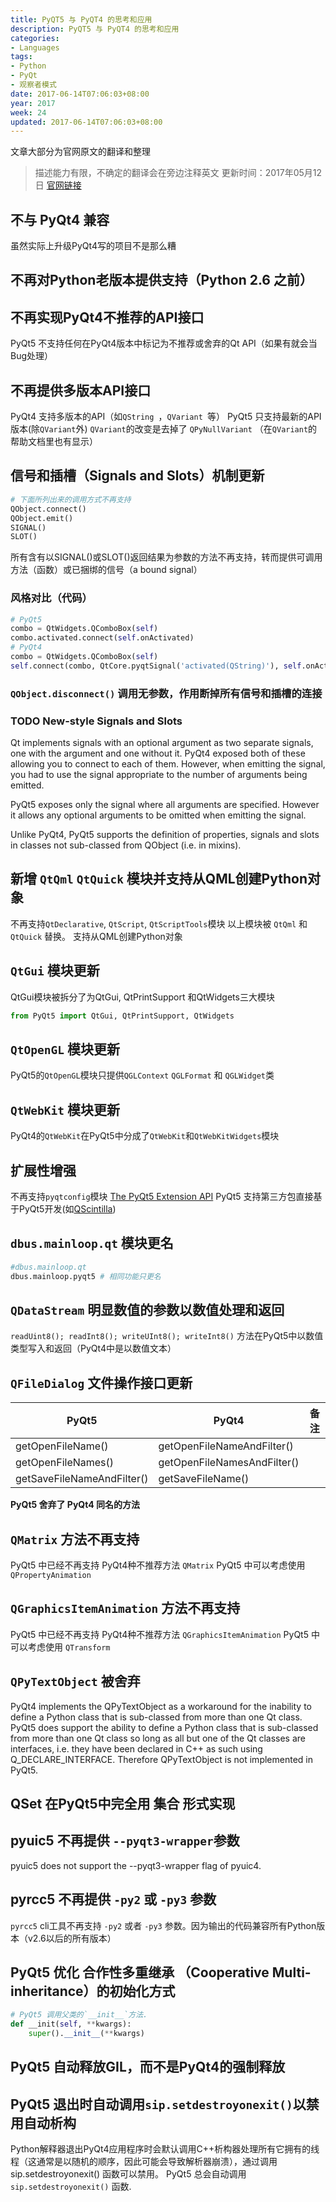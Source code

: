 ```yaml
---
title: PyQT5 与 PyQT4 的思考和应用
description: PyQT5 与 PyQT4 的思考和应用
categories:
- Languages
tags:
- Python
- PyQt
- 观察者模式
date: 2017-06-14T07:06:03+08:00
year: 2017
week: 24
updated: 2017-06-14T07:06:03+08:00
---
```


文章大部分为官网原文的翻译和整理

 <!-- more --> 

>描述能力有限，不确定的翻译会在旁边注释英文
>更新时间：2017年05月12日
>[官网链接](http://pyqt.sourceforge.net/Docs/PyQt5/pyqt4_differences.html)

## 不与 PyQt4 兼容
虽然实际上升级PyQt4写的项目不是那么糟

## 不再对Python老版本提供支持（Python 2.6 之前）

## 不再实现PyQt4不推荐的API接口 
PyQt5 不支持任何在PyQt4版本中标记为不推荐或舍弃的Qt API（如果有就会当Bug处理）

## 不再提供多版本API接口
PyQt4 支持多版本的API（如`QString `，`QVariant `等）
PyQt5 只支持最新的API版本(除`QVariant`外)
    `QVariant`的改变是去掉了 `QPyNullVariant` （在`QVariant`的帮助文档里也有显示）

## 信号和插槽（Signals and Slots）机制更新

```python
# 下面所列出来的调用方式不再支持
QObject.connect()
QObject.emit()
SIGNAL()
SLOT()
```
所有含有以SIGNAL()或SLOT()返回结果为参数的方法不再支持，转而提供可调用方法（函数）或已捆绑的信号（a bound signal）
### 风格对比（代码）
```python
# PyQt5
combo = QtWidgets.QComboBox(self)
combo.activated.connect(self.onActivated)
# PyQt4
combo = QtWidgets.QComboBox(self)
self.connect(combo, QtCore.pyqtSignal('activated(QString)'), self.onActivated)
```    
    
###  `QObject.disconnect()` 调用无参数，作用断掉所有信号和插槽的连接

### TODO New-style Signals and Slots
Qt implements signals with an optional argument as two separate signals, one with the argument and one without it. PyQt4 exposed both of these allowing you to connect to each of them. However, when emitting the signal, you had to use the signal appropriate to the number of arguments being emitted.

PyQt5 exposes only the signal where all arguments are specified. However it allows any optional arguments to be omitted when emitting the signal.

Unlike PyQt4, PyQt5 supports the definition of properties, signals and slots in classes not sub-classed from QObject (i.e. in mixins).

## 新增 `QtQml` `QtQuick` 模块并支持从QML创建Python对象
不再支持`QtDeclarative`, `QtScript`, `QtScriptTools`模块
以上模块被 `QtQml` 和 `QtQuick` 替换。
支持从QML创建Python对象

## `QtGui` 模块更新
QtGui模块被拆分了为QtGui, QtPrintSupport 和QtWidgets三大模块
```python
from PyQt5 import QtGui, QtPrintSupport, QtWidgets
```
## `QtOpenGL` 模块更新
PyQt5的`QtOpenGL`模块只提供`QGLContext` `QGLFormat` 和 `QGLWidget`类

## `QtWebKit` 模块更新
PyQt4的`QtWebKit`在PyQt5中分成了`QtWebKit`和`QtWebKitWidgets`模块

## 扩展性增强
不再支持`pyqtconfig`模块
[The PyQt5 Extension API](http://pyqt.sourceforge.net/Docs/PyQt5/extension_api.html#ref-build-system)
PyQt5 支持第三方包直接基于PyQt5开发(如[QScintilla](https://www.riverbankcomputing.com/software/qscintilla/intro))

## `dbus.mainloop.qt` 模块更名
```python
#dbus.mainloop.qt
dbus.mainloop.pyqt5 # 相同功能只更名
```

## `QDataStream` 明显数值的参数以数值处理和返回
`readUint8(); readInt8(); writeUInt8(); writeInt8()` 方法在PyQt5中以数值类型写入和返回（PyQt4中是以数值文本）

## `QFileDialog`  文件操作接口更新

| PyQt5 | PyQt4 | 备注 |
| --- | --- | --- |
| getOpenFileName() | getOpenFileNameAndFilter()  | |
| getOpenFileNames() | getOpenFileNamesAndFilter() | |
| getSaveFileNameAndFilter() | getSaveFileName() | |

**PyQt5 舍弃了 PyQt4 同名的方法**

## `QMatrix` 方法不再支持
PyQt5 中已经不再支持 PyQt4种不推荐方法 `QMatrix` 
PyQt5 中可以考虑使用 `QPropertyAnimation`

## `QGraphicsItemAnimation` 方法不再支持
PyQt5 中已经不再支持 PyQt4种不推荐方法 `QGraphicsItemAnimation` 
PyQt5 中可以考虑使用 `QTransform`

## `QPyTextObject` 被舍弃
PyQt4 implements the QPyTextObject as a workaround for the inability to define a Python class that is sub-classed from more than one Qt class. PyQt5 does support the ability to define a Python class that is sub-classed from more than one Qt class so long as all but one of the Qt classes are interfaces, i.e. they have been declared in C++ as such using Q_DECLARE_INTERFACE. Therefore QPyTextObject is not implemented in PyQt5.

## QSet 在PyQt5中完全用 集合 形式实现

## pyuic5 不再提供 `--pyqt3-wrapper`参数
pyuic5 does not support the --pyqt3-wrapper flag of pyuic4.

## pyrcc5 不再提供 `-py2` 或 `-py3` 参数
`pyrcc5` cli工具不再支持 `-py2` 或者 `-py3` 参数。因为输出的代码兼容所有Python版本（v2.6以后的所有版本）

## PyQt5 优化 合作性多重继承 （Cooperative Multi-inheritance）的初始化方式

```python
# PyQt5 调用父类的`__init__`方法.
def __init(self, **kwargs):
    super().__init__(**kwargs)
```

## PyQt5 自动释放GIL，而不是PyQt4的强制释放

## PyQt5 退出时自动调用`sip.setdestroyonexit()`以禁用自动析构
Python解释器退出PyQt4应用程序时会默认调用C++析构器处理所有它拥有的线程（这通常是以随机的顺序，因此可能会导致解析器崩溃），通过调用 sip.setdestroyonexit() 函数可以禁用。
PyQt5 总会自动调用 `sip.setdestroyonexit()` 函数.